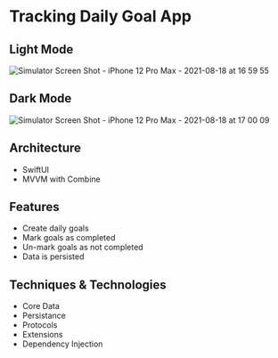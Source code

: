 # Tracking Daily Goal App
## Light Mode 
![Simulator Screen Shot - iPhone 12 Pro Max - 2021-08-18 at 16 59 55](https://user-images.githubusercontent.com/35964099/129933431-d7d9959e-fbe8-42d2-94ea-29ea40308bc4.png)
## Dark Mode
![Simulator Screen Shot - iPhone 12 Pro Max - 2021-08-18 at 17 00 09](https://user-images.githubusercontent.com/35964099/129933634-453a2121-8e69-41ca-911b-cf59ccac4d04.png)

## Architecture
- SwiftUI
- MVVM with Combine

## Features
- Create daily goals
- Mark goals as completed
- Un-mark goals as not completed
- Data is persisted

## Techniques & Technologies
- Core Data
- Persistance
- Protocols
- Extensions
- Dependency Injection
